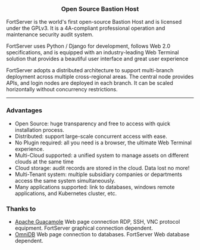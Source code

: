 <h3 align="center">Open Source Bastion Host</h3>

FortServer is the world's first open-source Bastion Host and is licensed under the GPLv3. It is a 4A-compliant professional operation and maintenance security audit system.

FortServer uses Python / Django for development, follows Web 2.0 specifications, and is equipped with an industry-leading Web Terminal solution that provides a beautiful user interface and great user experience

FortServer adopts a distributed architecture to support multi-branch deployment across multiple cross-regional areas. The central node provides APIs, and login nodes are deployed in each branch. It can be scaled horizontally without concurrency restrictions.

----
### Advantages

- Open Source: huge transparency and free to access with quick installation process.
- Distributed: support large-scale concurrent access with ease.
- No Plugin required: all you need is a browser, the ultimate Web Terminal experience.
- Multi-Cloud supported: a unified system to manage assets on different clouds at the same time
- Cloud storage: audit records are stored in the cloud. Data lost no more!
- Multi-Tenant system: multiple subsidiary companies or departments access the same system simultaneously.
- Many applications supported: link to databases, windows remote applications, and Kubernetes cluster, etc.

### Thanks to
- [Apache Guacamole](https://guacamole.apache.org/) Web page connection RDP, SSH, VNC protocol equipment. FortServer graphical connection dependent.
- [OmniDB](https://omnidb.org/) Web page connection to databases. FortServer Web database dependent.
